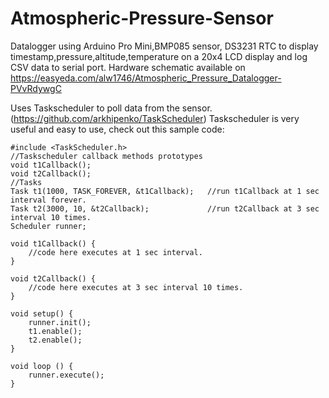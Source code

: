 # Atmospheric-Pressure-Sensor
Datalogger using Arduino Pro Mini,BMP085 sensor, DS3231 RTC to display timestamp,pressure,altitude,temperature on a 20x4 LCD
display and log CSV data to serial port. Hardware schematic available on https://easyeda.com/alw1746/Atmospheric_Pressure_Datalogger-PVvRdywgC

Uses Taskscheduler to poll data from the sensor. (https://github.com/arkhipenko/TaskScheduler)
Taskscheduler is very useful and easy to use, check out this sample code:

	#include <TaskScheduler.h>
	//Taskscheduler callback methods prototypes
	void t1Callback();
	void t2Callback();
	//Tasks
	Task t1(1000, TASK_FOREVER, &t1Callback);   //run t1Callback at 1 sec interval forever.
	Task t2(3000, 10, &t2Callback);             //run t2Callback at 3 sec interval 10 times.
	Scheduler runner;

	void t1Callback() {
		//code here executes at 1 sec interval.
	}

	void t2Callback() {
		//code here executes at 3 sec interval 10 times.
	}

	void setup() {
		runner.init();
		t1.enable();
		t2.enable();
	}

	void loop () {
		runner.execute();
	}
